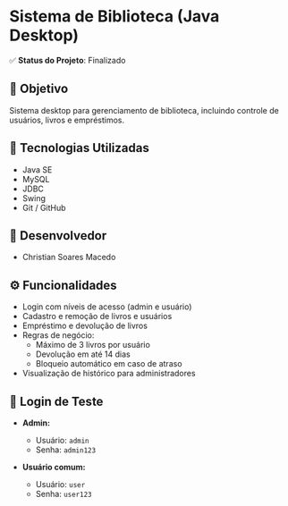 # Sistema de Biblioteca (Java Desktop)

✅ **Status do Projeto**: Finalizado

## 🎯 Objetivo
Sistema desktop para gerenciamento de biblioteca, incluindo controle de usuários, livros e empréstimos.

## 🧪 Tecnologias Utilizadas
- Java SE
- MySQL
- JDBC
- Swing
- Git / GitHub

## 👤 Desenvolvedor
- Christian Soares Macedo

## ⚙️ Funcionalidades
- Login com níveis de acesso (admin e usuário)
- Cadastro e remoção de livros e usuários
- Empréstimo e devolução de livros
- Regras de negócio:
  - Máximo de 3 livros por usuário
  - Devolução em até 14 dias
  - Bloqueio automático em caso de atraso
- Visualização de histórico para administradores

## 🔐 Login de Teste
- **Admin:**  
  - Usuário: `admin`  
  - Senha: `admin123`

- **Usuário comum:**  
  - Usuário: `user`  
  - Senha: `user123`
